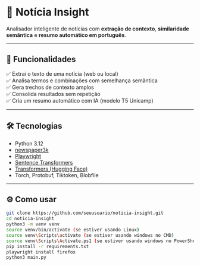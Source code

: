 
# 🧠 Notícia Insight

Analisador inteligente de notícias com **extração de contexto**, **similaridade semântica** e **resumo automático em português**.

---

## 🚀 Funcionalidades

✅ Extrai o texto de uma notícia (web ou local)  
✅ Analisa termos e combinações com semelhança semântica  
✅ Gera trechos de contexto amplos  
✅ Consolida resultados sem repetição  
✅ Cria um resumo automático com IA (modelo T5 Unicamp)

---

## 🛠️ Tecnologias

- Python 3.12  
- [newspaper3k](https://github.com/codelucas/newspaper)  
- [Playwright](https://playwright.dev/python/)  
- [Sentence Transformers](https://www.sbert.net/)  
- [Transformers (Hugging Face)](https://huggingface.co/)  
- Torch, Protobuf, Tiktoken, Blobfile  

---

## ⚙️ Como usar

```bash
git clone https://github.com/seuusuario/noticia-insight.git
cd noticia-insight
python3 -m venv venv
source venv/bin/activate (se estiver usando Linux)
source venv\Scripts\activate (se estiver usando windows no CMD)
source venv\Scripts\Activate.ps1 (se estiver usando windows no PowerShell)
pip install -r requirements.txt
playwright install firefox
python3 main.py
